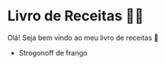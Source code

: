  # Livro de Receitas :man_cook:

Olá! Seja bem vindo ao meu livro de receitas :wave:

- Strogonoff de frango
